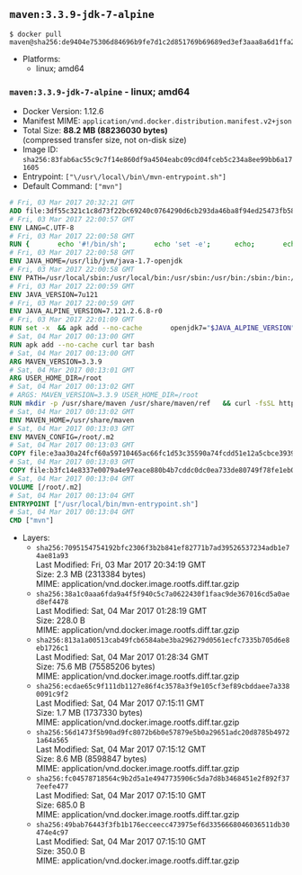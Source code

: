 ## `maven:3.3.9-jdk-7-alpine`

```console
$ docker pull maven@sha256:de9404e75306d84696b9fe7d1c2d851769b69689ed3ef3aaa8a6d1ffa2e26c5b
```

-	Platforms:
	-	linux; amd64

### `maven:3.3.9-jdk-7-alpine` - linux; amd64

-	Docker Version: 1.12.6
-	Manifest MIME: `application/vnd.docker.distribution.manifest.v2+json`
-	Total Size: **88.2 MB (88236030 bytes)**  
	(compressed transfer size, not on-disk size)
-	Image ID: `sha256:83fab6ac55c9c7f14e860df9a4504eabc09cd04fceb5c234a8ee99bb6a171605`
-	Entrypoint: `["\/usr\/local\/bin\/mvn-entrypoint.sh"]`
-	Default Command: `["mvn"]`

```dockerfile
# Fri, 03 Mar 2017 20:32:21 GMT
ADD file:3df55c321c1c8d73f22bc69240c0764290d6cb293da46ba8f94ed25473fb5853 in / 
# Fri, 03 Mar 2017 22:00:57 GMT
ENV LANG=C.UTF-8
# Fri, 03 Mar 2017 22:00:58 GMT
RUN { 		echo '#!/bin/sh'; 		echo 'set -e'; 		echo; 		echo 'dirname "$(dirname "$(readlink -f "$(which javac || which java)")")"'; 	} > /usr/local/bin/docker-java-home 	&& chmod +x /usr/local/bin/docker-java-home
# Fri, 03 Mar 2017 22:00:58 GMT
ENV JAVA_HOME=/usr/lib/jvm/java-1.7-openjdk
# Fri, 03 Mar 2017 22:00:58 GMT
ENV PATH=/usr/local/sbin:/usr/local/bin:/usr/sbin:/usr/bin:/sbin:/bin:/usr/lib/jvm/java-1.7-openjdk/jre/bin:/usr/lib/jvm/java-1.7-openjdk/bin
# Fri, 03 Mar 2017 22:00:59 GMT
ENV JAVA_VERSION=7u121
# Fri, 03 Mar 2017 22:00:59 GMT
ENV JAVA_ALPINE_VERSION=7.121.2.6.8-r0
# Fri, 03 Mar 2017 22:01:09 GMT
RUN set -x 	&& apk add --no-cache 		openjdk7="$JAVA_ALPINE_VERSION" 	&& [ "$JAVA_HOME" = "$(docker-java-home)" ]
# Sat, 04 Mar 2017 00:13:00 GMT
RUN apk add --no-cache curl tar bash
# Sat, 04 Mar 2017 00:13:00 GMT
ARG MAVEN_VERSION=3.3.9
# Sat, 04 Mar 2017 00:13:01 GMT
ARG USER_HOME_DIR=/root
# Sat, 04 Mar 2017 00:13:02 GMT
# ARGS: MAVEN_VERSION=3.3.9 USER_HOME_DIR=/root
RUN mkdir -p /usr/share/maven /usr/share/maven/ref   && curl -fsSL http://apache.osuosl.org/maven/maven-3/$MAVEN_VERSION/binaries/apache-maven-$MAVEN_VERSION-bin.tar.gz     | tar -xzC /usr/share/maven --strip-components=1   && ln -s /usr/share/maven/bin/mvn /usr/bin/mvn
# Sat, 04 Mar 2017 00:13:02 GMT
ENV MAVEN_HOME=/usr/share/maven
# Sat, 04 Mar 2017 00:13:03 GMT
ENV MAVEN_CONFIG=/root/.m2
# Sat, 04 Mar 2017 00:13:03 GMT
COPY file:e3aa30a24fcf60a59710465ac66fc1d53c35590a74fcdd51e12a5cbce393904b in /usr/local/bin/mvn-entrypoint.sh 
# Sat, 04 Mar 2017 00:13:03 GMT
COPY file:b3fc14e8337e0079a4e97eace880b4b7cddc0dc0ea733de80749f78fe1eb089a in /usr/share/maven/ref/ 
# Sat, 04 Mar 2017 00:13:04 GMT
VOLUME [/root/.m2]
# Sat, 04 Mar 2017 00:13:04 GMT
ENTRYPOINT ["/usr/local/bin/mvn-entrypoint.sh"]
# Sat, 04 Mar 2017 00:13:04 GMT
CMD ["mvn"]
```

-	Layers:
	-	`sha256:7095154754192bfc2306f3b2b841ef82771b7ad39526537234adb1e74ae81a93`  
		Last Modified: Fri, 03 Mar 2017 20:34:19 GMT  
		Size: 2.3 MB (2313384 bytes)  
		MIME: application/vnd.docker.image.rootfs.diff.tar.gzip
	-	`sha256:38a1c0aaa6fda9a4f5f940c5c7a0622430f1faac9de367016cd5a0aed8ef4478`  
		Last Modified: Sat, 04 Mar 2017 01:28:19 GMT  
		Size: 228.0 B  
		MIME: application/vnd.docker.image.rootfs.diff.tar.gzip
	-	`sha256:813a1a00513cab49fcb6584abe3ba296279d0561ecfc7335b705d6e8eb1726c1`  
		Last Modified: Sat, 04 Mar 2017 01:28:34 GMT  
		Size: 75.6 MB (75585206 bytes)  
		MIME: application/vnd.docker.image.rootfs.diff.tar.gzip
	-	`sha256:ecdae65c9f111db1127e86f4c3578a3f9e105cf3ef89cbddaee7a3380091c9f2`  
		Last Modified: Sat, 04 Mar 2017 07:15:11 GMT  
		Size: 1.7 MB (1737330 bytes)  
		MIME: application/vnd.docker.image.rootfs.diff.tar.gzip
	-	`sha256:56d1473f5b90ad9fc8072b6b0e57879e5b0a29651adc20d8785b49721a64a565`  
		Last Modified: Sat, 04 Mar 2017 07:15:12 GMT  
		Size: 8.6 MB (8598847 bytes)  
		MIME: application/vnd.docker.image.rootfs.diff.tar.gzip
	-	`sha256:fc04578718564c9b2d5a1e4947735906c5da7d8b3468451e2f892f377eefe477`  
		Last Modified: Sat, 04 Mar 2017 07:15:10 GMT  
		Size: 685.0 B  
		MIME: application/vnd.docker.image.rootfs.diff.tar.gzip
	-	`sha256:49bab76443f3fb1b176ecceecc473975ef6d3356668046036511db30474e4c97`  
		Last Modified: Sat, 04 Mar 2017 07:15:10 GMT  
		Size: 350.0 B  
		MIME: application/vnd.docker.image.rootfs.diff.tar.gzip
